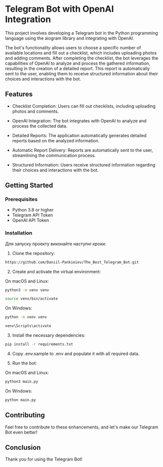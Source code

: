 # Telegram Bot with OpenAI Integration

This project involves developing a Telegram bot in the Python programming language using the aiogram library and
integrating with OpenAI.

The bot's functionality allows users to choose a specific number of available locations and fill out a checklist, which
includes uploading photos and adding comments. After completing the checklist, the bot leverages the capabilities of OpenAI to analyze and process the gathered information, resulting in the creation of a detailed report. This report is automatically sent to the user, enabling them to receive structured information about their choices and interactions with the bot.

## Features 
- Checklist Completion: Users can fill out checklists, including uploading photos and comments.

- OpenAI Integration: The bot integrates with OpenAI to analyze and process the collected data.

- Detailed Reports: The application automatically generates detailed reports based on the analyzed information.

- Automatic Report Delivery: Reports are automatically sent to the user, streamlining the communication process.

- Structured Information: Users receive structured information regarding their choices and interactions with the bot.

## Getting Started

### Prerequisites
- Python 3.8 or higher
- Telegram API Token
- OpenAI API Token

### Installation

Для запуску проекту виконайте наступні кроки:

1. Clone the repository:

```bash
https://github.com/Daniil-Pankieiev/The_Best_Telegram_Bot.git
```
2. Create and activate the virtual environment:

On macOS and Linux:
```bash
python3 -m venv venv
```
```bash
source venv/bin/activate
```
On Windows:
```bash
python -m venv venv
```
```bash
venv\Scripts\activate
```
3. Install the necessary dependencies:

```bash
pip install -r requirements.txt
```

4. Copy .env.sample to .env and populate it with all required data.

5. Run the bot:

On macOS and Linux:
```bash
python3 main.py
```

On Windows:
```bash
python main.py
```
## Contributing
Feel free to contribute to these enhancements, and let's make our Telegram Bot even better!
## Conclusion

Thank you for using the Telegram Bot! 
